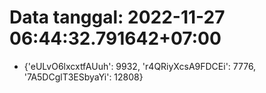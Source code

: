 # Data tanggal: 2022-11-27 06:44:32.791642+07:00

* {'eULvO6lxcxtfAUuh': 9932, 'r4QRiyXcsA9FDCEi': 7776, '7A5DCglT3ESbyaYi': 12808}
